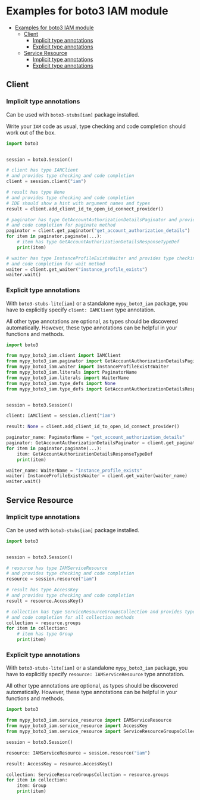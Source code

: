 <a id="examples-for-boto3-iam-module"></a>

# Examples for boto3 IAM module

- [Examples for boto3 IAM module](#examples-for-boto3-iam-module)
  - [Client](#client)
    - [Implicit type annotations](#implicit-type-annotations)
    - [Explicit type annotations](#explicit-type-annotations)
  - [Service Resource](#service-resource)
    - [Implicit type annotations](#implicit-type-annotations)
    - [Explicit type annotations](#explicit-type-annotations)

<a id="client"></a>

## Client

<a id="implicit-type-annotations"></a>

### Implicit type annotations

Can be used with `boto3-stubs[iam]` package installed.

Write your `IAM` code as usual, type checking and code completion should work
out of the box.

```python
import boto3


session = boto3.Session()

# client has type IAMClient
# and provides type checking and code completion
client = session.client("iam")

# result has type None
# and provides type checking and code completion
# IDE should show a hint with argument names and types
result = client.add_client_id_to_open_id_connect_provider()

# paginator has type GetAccountAuthorizationDetailsPaginator and provides type checking
# and code completion for paginate method
paginator = client.get_paginator("get_account_authorization_details")
for item in paginator.paginate(...):
    # item has type GetAccountAuthorizationDetailsResponseTypeDef
    print(item)

# waiter has type InstanceProfileExistsWaiter and provides type checking
# and code completion for wait method
waiter = client.get_waiter("instance_profile_exists")
waiter.wait()
```

<a id="explicit-type-annotations"></a>

### Explicit type annotations

With `boto3-stubs-lite[iam]` or a standalone `mypy_boto3_iam` package, you have
to explicitly specify `client: IAMClient` type annotation.

All other type annotations are optional, as types should be discovered
automatically. However, these type annotations can be helpful in your functions
and methods.

```python
import boto3

from mypy_boto3_iam.client import IAMClient
from mypy_boto3_iam.paginator import GetAccountAuthorizationDetailsPaginator
from mypy_boto3_iam.waiter import InstanceProfileExistsWaiter
from mypy_boto3_iam.literals import PaginatorName
from mypy_boto3_iam.literals import WaiterName
from mypy_boto3_iam.type_defs import None
from mypy_boto3_iam.type_defs import GetAccountAuthorizationDetailsResponseTypeDef


session = boto3.Session()

client: IAMClient = session.client("iam")

result: None = client.add_client_id_to_open_id_connect_provider()

paginator_name: PaginatorName = "get_account_authorization_details"
paginator: GetAccountAuthorizationDetailsPaginator = client.get_paginator(paginator_name)
for item in paginator.paginate(...):
    item: GetAccountAuthorizationDetailsResponseTypeDef
    print(item)

waiter_name: WaiterName = "instance_profile_exists"
waiter: InstanceProfileExistsWaiter = client.get_waiter(waiter_name)
waiter.wait()
```

<a id="service-resource"></a>

## Service Resource

<a id="implicit-type-annotations"></a>

### Implicit type annotations

Can be used with `boto3-stubs[iam]` package installed.

```python
import boto3


session = boto3.Session()

# resource has type IAMServiceResource
# and provides type checking and code completion
resource = session.resource("iam")

# result has type AccessKey
# and provides type checking and code completion
result = resource.AccessKey()

# collection has type ServiceResourceGroupsCollection and provides type checking
# and code completion for all collection methods
collection = resource.groups
for item in collection:
    # item has type Group
    print(item)
```

<a id="explicit-type-annotations"></a>

### Explicit type annotations

With `boto3-stubs-lite[iam]` or a standalone `mypy_boto3_iam` package, you have
to explicitly specify `resource: IAMServiceResource` type annotation.

All other type annotations are optional, as types should be discovered
automatically. However, these type annotations can be helpful in your functions
and methods.

```python
import boto3

from mypy_boto3_iam.service_resource import IAMServiceResource
from mypy_boto3_iam.service_resource import AccessKey
from mypy_boto3_iam.service_resource import ServiceResourceGroupsCollection, Group

session = boto3.Session()

resource: IAMServiceResource = session.resource("iam")

result: AccessKey = resource.AccessKey()

collection: ServiceResourceGroupsCollection = resource.groups
for item in collection:
    item: Group
    print(item)
```
